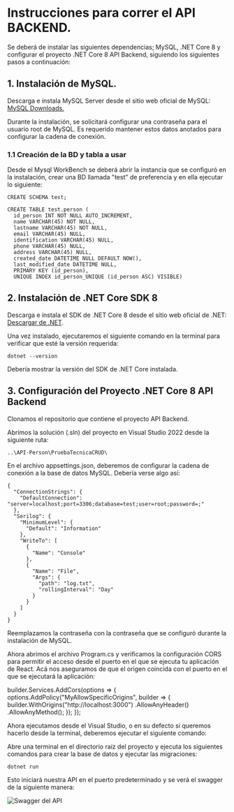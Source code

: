 # Instrucciones para correr el API BACKEND.

 Se deberá de instalar las siguientes dependencias; MySQL, .NET Core 8 y configurar el proyecto .NET Core 8 API Backend, siguiendo los siguientes pasos a continuación:

## 1. Instalación de MySQL.

Descarga e instala MySQL Server desde el sitio web oficial de MySQL: [MySQL Downloads.](https://dev.mysql.com/downloads/mysql/)

Durante la instalación, se solicitará configurar una contraseña para el usuario root de MySQL. Es requerido mantener estos datos anotados para configurar la cadena de conexión.

### 1.1 Creación de la BD y tabla a usar

Desde el Mysql WorkBench se deberá abrir la instancia que se configuró en la instalación, crear una BD llamada "test" de preferencia y en ella ejecutar lo siguiente:

```
CREATE SCHEMA test;

CREATE TABLE test.person (
  id_person INT NOT NULL AUTO_INCREMENT,
  name VARCHAR(45) NOT NULL,
  lastname VARCHAR(45) NOT NULL,
  email VARCHAR(45) NULL,
  identification VARCHAR(45) NULL,
  phone VARCHAR(45) NULL,
  address VARCHAR(45) NULL,
  created_date DATETIME NULL DEFAULT NOW(),
  last_modified_date DATETIME NULL,
  PRIMARY KEY (id_person),
  UNIQUE INDEX id_person_UNIQUE (id_person ASC) VISIBLE)
```

## 2. Instalación de .NET Core SDK 8

Descarga e instala el SDK de .NET Core 8 desde el sitio web oficial de .NET: [Descargar de .NET](https://dotnet.microsoft.com/download/dotnet/3.1).

Una vez instalado, ejecutaremos el siguiente comando en la terminal para verificar que esté la versión requerida:

```dotnet --version```

Debería mostrar la versión del SDK de .NET Core instalada.

## 3. Configuración del Proyecto .NET Core 8 API Backend

Clonamos el repositorio que contiene el proyecto API Backend.

Abrímos la solución (.sln) del proyecto en Visual Studio 2022 desde la siguiente ruta:

```..\API-Person\PruebaTecnicaCRUD\```

En el archivo appsettings.json, deberemos de configurar la cadena de conexión a la base de datos MySQL. Debería verse algo así:

```
{
  "ConnectionStrings": {
    "DefaultConnection": "server=localhost;port=3306;database=test;user=root;password=;"
  },
  "Serilog": {
    "MinimumLevel": {
      "Default": "Information"
    },
    "WriteTo": [
      {
        "Name": "Console"
      },
      {
        "Name": "File",
        "Args": {
          "path": "log.txt",
          "rollingInterval": "Day"
        }
      }
    ]
  }
}

```

Reemplazamos la contraseña con la contraseña que se configuró durante la instalación de MySQL.

Ahora abrimos el archivo Program.cs y verificamos la configuración CORS para permitir el acceso desde el puerto en el que se ejecuta tu aplicación de React. Acá nos aseguramos de que el origen coincida con el puerto en el que se ejecutará la aplicación:

builder.Services.AddCors(options =>
{
    options.AddPolicy("MyAllowSpecificOrigins",
        builder =>
        {
            builder.WithOrigins("http://localhost:3000")
                   .AllowAnyHeader()
                   .AllowAnyMethod();
        });
});

Ahora ejecutamos desde el Visual Studio, o en su defecto si queremos hacerlo desde la terminal, deberemos ejecutar el siguiente comando:

Abre una terminal en el directorio raíz del proyecto y ejecuta los siguientes comandos para crear la base de datos y ejecutar las migraciones:

```dotnet run```

Esto iniciará nuestra API en el puerto predeterminado y se verá el swagger de la siguiente manera:

![Swagger del API](resources/swagger_running.png)
